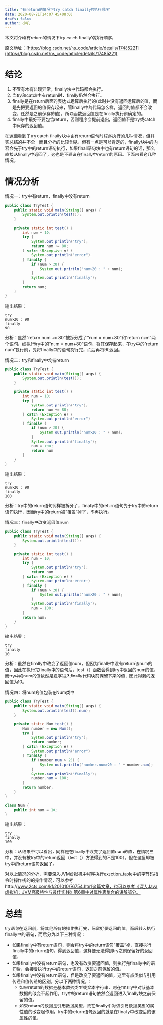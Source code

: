 ```yaml
---
title: "有return的情况下try catch finally的执行顺序"
date: 2020-08-21T14:07:45+08:00
draft: false
author: 小叽
---
```


本文将介绍有return的情况下try catch finally的执行顺序。

<!--more-->

原文地址：[https://blog.csdn.net/ns_code/article/details/17485221](https://blog.csdn.net/ns_code/article/details/17485221)

# 结论
1. 不管有木有出现异常，finally块中代码都会执行。
2. 当try和catch中有return时，finally仍然会执行。
3. finally是在return后面的表达式运算后执行的(此时并没有返回运算后的值，而是先把要返回的值保存起来，管finally中的代码怎么样，返回的值都不会改变，任然是之前保存的值)，所以函数返回值是在finally执行前确定的。
4. finally中最好不要包含return，否则程序会提前退出，返回值不是try或catch中保存的返回值。

在这里看到了try catch finally块中含有return语句时程序执行的几种情况，但其实总结的并不全，而且分析的比较含糊。但有一点是可以肯定的，finally块中的内容会先于try中的return语句执行，如果finall语句块中也有return语句的话，那么直接从finally中返回了，这也是不建议在finally中return的原因。下面来看这几种情况。

# 情况分析
情况一：try中有return，finally中没有return
````java
public class TryTest {
    public static void main(String[] args) {
        System.out.println(test());
    }

    private static int test() {
        int num = 10;
        try {
            System.out.println("try");
            return num += 80;
        } catch (Exception e) {
            System.out.println("error");
        } finally {
            if (num > 20) {
                System.out.println("num>20 : " + num);
            }
            System.out.println("finally");
        }
        return num;
    }
}
````
输出结果：  
````
try
num>20 : 90
finally
90
````
分析：显然“return num += 80”被拆分成了“num = num+80”和“return num”两个语句，线执行try中的“num = num+80”语句，将其保存起来，在try中的”return num“执行前，先将finally中的语句执行完，而后再将90返回。

情况二：try和finally中均有return

````java
public class TryTest {
    public static void main(String[] args) {
        System.out.println(test());
    }

    private static int test() {
        int num = 10;
        try {
            System.out.println("try");
            return num += 80;
        } catch (Exception e) {
            System.out.println("error");
        } finally {
            if (num > 20) {
                System.out.println("num>20 : " + num);
            }
            System.out.println("finally");
            num = 100;
            return num;
        }
    }
}
````
输出结果：  
````
try
num>20 : 90
finally
100
````
分析：try中的return语句同样被拆分了，finally中的return语句先于try中的return语句执行，因而try中的return被”覆盖“掉了，不再执行。

情况三：finally中改变返回值num
````java
public class TryTest {
    public static void main(String[] args) {
        System.out.println(test());
    }

    private static int test() {
        int num = 10;
        try {
            System.out.println("try");
            return num;
        } catch (Exception e) {
            System.out.println("error");
        } finally {
            if (num > 20) {
                System.out.println("num>20 : " + num);
            }
            System.out.println("finally");
            num = 100;
        }
        return num;
    }
}
````
输出结果：  
````
try
finally
10
````
分析：虽然在finally中改变了返回值num，但因为finally中没有return该num的值，因此在执行完finally中的语句后，test（）函数会得到try中返回的num的值，而try中的num的值依然是程序进入finally代码块前保留下来的值，因此得到的返回值为10。

情况四：将num的值包装在Num类中
````java
public class TryTest {
    public static void main(String[] args) {
        System.out.println(test().num);
    }

    private static Num test() {
        Num number = new Num();
        try {
            System.out.println("try");
            return number;
        } catch (Exception e) {
            System.out.println("error");
        } finally {
            if (number.num > 20) {
                System.out.println("number.num>20 : " + number.num);
            }
            System.out.println("finally");
            number.num = 100;
        }
        return number;
    }
}

class Num {
    public int num = 10;
}
````
输出结果：  
````
try
finally
100
````
分析：从结果中可以看出，同样是在finally中改变了返回值num的值，在情况三中，并没有被try中的return返回（test（）方法得到的不是100），但在这里却被try中的return语句返回了。  

对以上情况的分析，需要深入JVM虚拟机中程序执行exection_table中的字节码指令时操作栈的的操作情况，可以参考http://www.2cto.com/kf/201010/76754.html这篇文章，也可以参考《深入Java虚拟机：JVM高级特性与最佳实践》第6章中对属性表集合的讲解部分。

# 总结
try语句在返回前，将其他所有的操作执行完，保留好要返回的值，而后转入执行finally中的语句，而后分为以下三种情况：
- 如果finally中有return语句，则会将try中的return语句”覆盖“掉，直接执行finally中的return语句，得到返回值，这样便无法得到try之前保留好的返回值。
- 如果finally中没有return语句，也没有改变要返回值，则执行完finally中的语句后，会接着执行try中的return语句，返回之前保留的值。
- 如果finally中没有return语句，但是改变了要返回的值，这里有点类似与引用传递和值传递的区别，分以下两种情况，：
    - 如果return的数据是基本数据类型或文本字符串，则在finally中对该基本数据的改变不起作用，try中的return语句依然会返回进入finally块之前保留的值。
    - 如果return的数据是引用数据类型，而在finally中对该引用数据类型的属性值的改变起作用，try中的return语句返回的就是在finally中改变后的该属性的值。
    